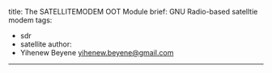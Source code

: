 title: The SATELLITEMODEM OOT Module
brief: GNU Radio-based satelltie modem
tags:
  - sdr
  - satellite
author:
  - Yihenew Beyene yihenew.beyene@gmail.com
---